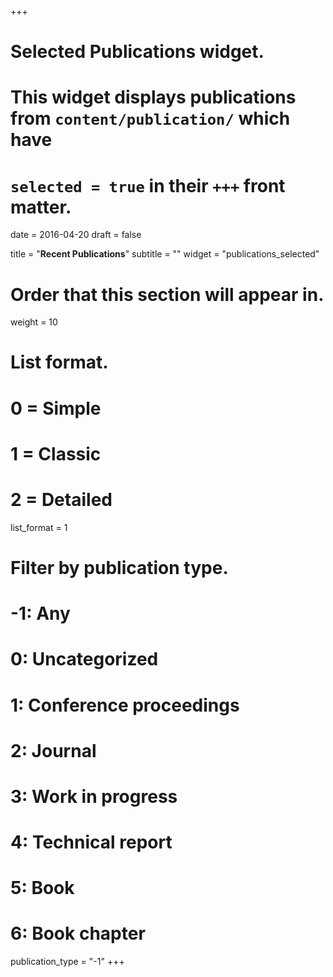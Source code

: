 +++
# Selected Publications widget.
# This widget displays publications from `content/publication/` which have
# `selected = true` in their `+++` front matter.

date = 2016-04-20
draft = false

title = "**Recent Publications**"
subtitle = ""
widget = "publications_selected"

# Order that this section will appear in.
weight = 10

# List format.
#   0 = Simple
#   1 = Classic
#   2 = Detailed
list_format = 1

# Filter by publication type.
# -1: Any
#  0: Uncategorized
#  1: Conference proceedings
#  2: Journal
#  3: Work in progress
#  4: Technical report
#  5: Book
#  6: Book chapter
publication_type = "-1"
+++

